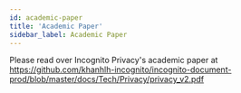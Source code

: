 ```yaml
---
id: academic-paper
title: 'Academic Paper'
sidebar_label: Academic Paper
---
```


Please read over Incognito Privacy's academic paper at https://github.com/khanhlh-incognito/incognito-document-prod/blob/master/docs/Tech/Privacy/privacy_v2.pdf
